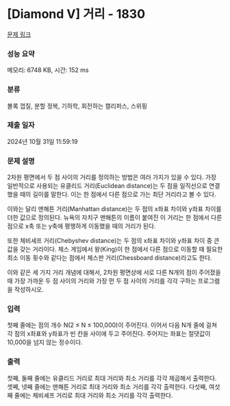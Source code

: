 # [Diamond V] 거리 - 1830 

[문제 링크](https://www.acmicpc.net/problem/1830) 

### 성능 요약

메모리: 6748 KB, 시간: 152 ms

### 분류

볼록 껍질, 분할 정복, 기하학, 회전하는 캘리퍼스, 스위핑

### 제출 일자

2024년 10월 31일 11:59:19

### 문제 설명

<p>2차원 평면에서 두 점 사이의 거리를 정의하는 방법은 여러 가지가 있을 수 있다. 가장 일반적으로 사용되는 유클리드 거리(Euclidean distance)는 두 점을 일직선으로 연결했을 때의 길이를 말한다. 이는 한 점에서 다른 점으로 가는 최단 거리라고 볼 수 있다.</p>

<p>이와는 달리 맨해튼 거리(Manhattan distance)는 두 점의 x좌표 차이와 y좌표 차이를 더한 값으로 정의된다. 뉴욕의 자치구 맨해튼의 이름이 붙여진 이 거리는 한 점에서 다른 점으로 x축 또는 y축에 평행하게 이동했을 때의 거리가 된다.</p>

<p>또한 체비셰프 거리(Chebyshev distance)는 두 점의 x좌표 차이와 y좌표 차이 중 큰 값을 갖는 거리이다. 체스 게임에서 왕(King)이 한 점에서 다른 점으로 이동할 때 필요한 최소 이동 횟수와 같다는 점에서 체스판 거리(Chessboard distance)라고도 한다.</p>

<p>이와 같은 세 가지 거리 개념에 대해서, 2차원 평면상에 서로 다른 N개의 점이 주어졌을 때 가장 가까운 두 점 사이의 거리와 가장 먼 두 점 사이의 거리를 각각 구하는 프로그램을 작성하시오.</p>

### 입력 

 <p>첫째 줄에는 점의 개수 N(2 ≤ N ≤ 100,000)이 주어진다. 이어서 다음 N개 줄에 걸쳐 각 점의 x좌표와 y좌표가 빈 칸을 사이에 두고 주어진다. 주어지는 좌표는 절댓값이 10,000을 넘지 않는 정수이다.</p>

### 출력 

 <p>첫째, 둘째 줄에는 유클리드 거리로 최대 거리와 최소 거리를 각각 제곱해서 출력한다. 셋쩨, 넷째 줄에는 맨해튼 거리로 최대 거리와 최소 거리를 각각 출력한다. 다섯째, 여섯째 줄에는 체비셰프 거리로 최대 거리와 최소 거리를 각각 출력한다.</p>

